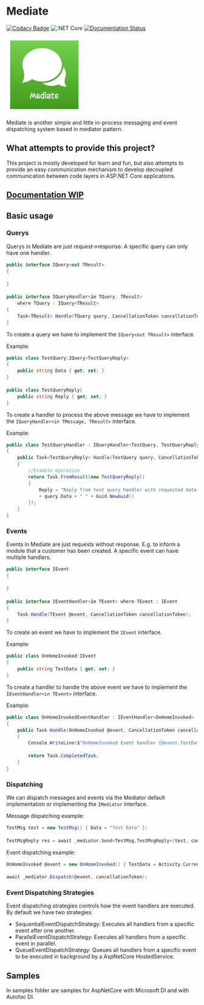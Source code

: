 # Mediate
[![Codacy Badge](https://api.codacy.com/project/badge/Grade/1d4f09d9989e4fb788dfe05af01e8fbb)](https://app.codacy.com/manual/dementcore/Mediate?utm_source=github.com&utm_medium=referral&utm_content=dementcore/Mediate&utm_campaign=Badge_Grade_Settings)
![.NET Core](https://github.com/dementcore/Mediate/workflows/.NET%20Core/badge.svg?branch=master)
[![Documentation Status](https://readthedocs.org/projects/mediate/badge/?version=latest)](https://mediate.readthedocs.io/en/latest/?badge=latest)

![Mediate](logo.png)

Mediate is another simple and little in-process messaging and event dispatching system based in mediator pattern.

## What attempts to provide this project?

This project is mostly developed for learn and fun, but also attempts 
to provide an easy communication mechanism to develop decoupled communication between code layers in ASP.NET Core applications.


## [Documentation WIP](https://mediate.readthedocs.io/en/latest/)

## Basic usage
### Querys

Querys in Mediate are just request->response. 
A specific query can only have one handler.

```csharp
public interface IQuery<out TResult>
{

}

public interface IQueryHandler<in TQuery, TResult>
    where TQuery : IQuery<TResult>
{
    Task<TResult> Handle(TQuery query, CancellationToken cancellationToken);
}
````

To create a query we have to implement the `` IQuery<out TResult> `` interface.

Example:

```csharp
public class TestQuery:IQuery<TestQueryReply>
{
    public string Data { get; set; }
}

public class TestQueryReply{
    public string Reply { get; set; }
}
```

To create a handler to process the above message 
we have to implement the `` IQueryHandler<in TMessage, TResult> `` interface.

Example:
```csharp
public class TestQueryHandler : IQueryHandler<TestQuery, TestQueryReply>
{
    public Task<TestQueryReply> Handle(TestQuery query, CancellationToken cancellationToken)
    {
        //Example operation
        return Task.FromResult(new TestQueryReply()
        {
            Reply = "Reply from test query handler with requested data: "
            + query.Data + " " + Guid.NewGuid()
        });
    }
}
```

### Events
Events in Mediate are just requests without response. E.g. to inform a module that a customer has been created.
A specific event can have multiple handlers.

```csharp
public interface IEvent
{

}

public interface IEventHandler<in TEvent> where TEvent : IEvent
{
    Task Handle(TEvent @event, CancellationToken cancellationToken);
}
````

To create an event we have to implement the `` IEvent `` interface.

Example:

```csharp
public class OnHomeInvoked:IEvent
{
    public string TestData { get; set; }
}
```
To create a handler to handle the above event 
we have to implement the `` IEventHandler<in TEvent> `` interface.

Example:
```csharp
public class OnHomeInvokedEventHandler : IEventHandler<OnHomeInvoked>
{
    public Task Handle(OnHomeInvoked @event, CancellationToken cancellationToken)
    {
        Console.WriteLine($"OnHomeInvoked Event handler {@event.TestData}");

        return Task.CompletedTask;
    }
}
```
### Dispatching
We can dispatch messages and events via the Mediator default implementation or implementing the
``IMediator`` interface.

Message dispatching example:

```csharp
TestMsg test = new TestMsg() { Data = "Test Data" };

TestMsgReply res = await _mediator.Send<TestMsg,TestMsgReply>(test, cancellationToken);
```

Event dispatching example:

```csharp
OnHomeInvoked @event = new OnHomeInvoked() { TestData = Activity.Current.Id };

await _mediator.Dispatch(@event, cancellationToken);
```
### Event Dispatching Strategies
Event dispatching strategies controls how the event handlers are executed.
By default we have two strategies:

  - SequentialEventDispatchStrategy: Executes all handlers from a specific event after one another.
  - ParallelEventDispatchStrategy: Executes all handlers from a specific event in parallel.
  - QueueEventDispatchStrategy: Queues all handlers from a specific event to be executed in background by a AspNetCore HostedService.

## Samples

In samples folder are samples for AspNetCore with Microsoft DI and with Autofac DI.
